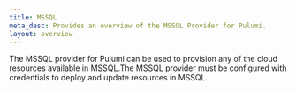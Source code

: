 ```yaml
---
title: MSSQL
meta_desc: Provides an overview of the MSSQL Provider for Pulumi.
layout: overview
---
```


The MSSQL provider for Pulumi can be used to provision any of the cloud
resources available in MSSQL.The MSSQL provider must be configured with
credentials to deploy and update resources in MSSQL.
